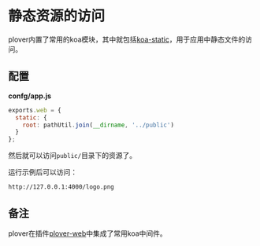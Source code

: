 # 静态资源的访问


plover内置了常用的koa模块，其中就包括[koa-static](https://github.com/koajs/static)，用于应用中静态文件的访问。


## 配置

**confg/app.js**

```js
exports.web = {
  static: {
    root: pathUtil.join(__dirname, '../public')
  }
};
```

然后就可以访问`public/`目录下的资源了。

运行示例后可以访问：

```
http://127.0.0.1:4000/logo.png
```

## 备注

plover在插件[plover-web](https://github.com/alibaba/plover/tree/master/packages/plover-web)中集成了常用koa中间件。
